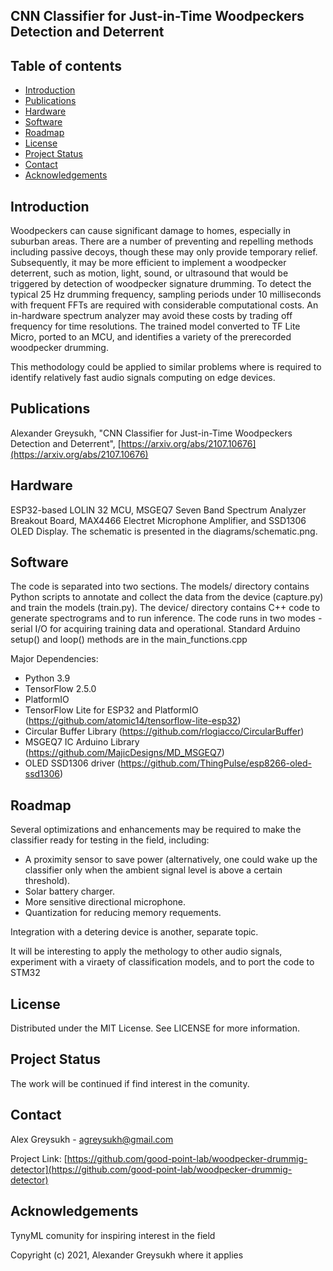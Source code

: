 ## CNN Classifier for Just-in-Time Woodpeckers Detection and Deterrent

## Table of contents
- [Introduction](#introduction)
- [Publications](#publications)
- [Hardware](#hardware)
- [Software](#software)
- [Roadmap](#roadmap)
- [License](#license)
- [Project Status](#status)
- [Contact](#contact)
- [Acknowledgements](#acknowledgements)

## Introduction <a name="introduction"></a>
Woodpeckers can cause significant damage to homes, especially in suburban areas. There are a number of preventing and repelling methods including passive decoys, though these may only provide temporary relief. Subsequently, it may be more efficient to implement a woodpecker deterrent, such as motion, light, sound, or ultrasound that would be triggered by detection of woodpecker signature drumming. To detect the typical 25 Hz drumming frequency, sampling periods under 10 milliseconds with frequent FFTs are required with considerable computational costs. An in-hardware spectrum analyzer may avoid these costs by trading off frequency for time resolutions. The trained model converted to TF Lite Micro, ported to an MCU, and identifies a variety of the prerecorded woodpecker drumming. 

This methodology could be applied to similar problems where is required to identify relatively fast audio signals computing on edge devices.

## Publications <a name="publications"></a>
Alexander Greysukh, "CNN Classifier for Just-in-Time Woodpeckers Detection and Deterrent",  [https://arxiv.org/abs/2107.10676](https://arxiv.org/abs/2107.10676)

## Hardware <a name="hardware"></a>
ESP32-based LOLIN 32 MCU, MSGEQ7 Seven Band Spectrum Analyzer Breakout Board, MAX4466 Electret Microphone Amplifier, and SSD1306 OLED Display.  The schematic is presented in the diagrams/schematic.png.

## Software <a name="software"></a>
The code is separated into two sections. The models/ directory contains Python scripts to annotate and collect the data from the device (capture.py) and train the models (train.py). The device/ directory contains C++ code to generate spectrograms and to run inference. The code runs in two modes - serial I/O for acquiring training data and operational. Standard Arduino setup() and loop() methods are in the main_functions.cpp

Major Dependencies:
 
* Python 3.9
* TensorFlow 2.5.0
* PlatformIO
* TensorFlow Lite for ESP32 and PlatformIO (https://github.com/atomic14/tensorflow-lite-esp32)
* Circular Buffer Library (https://github.com/rlogiacco/CircularBuffer)
* MSGEQ7 IC Arduino Library (https://github.com/MajicDesigns/MD_MSGEQ7)
* OLED SSD1306 driver (https://github.com/ThingPulse/esp8266-oled-ssd1306)

## Roadmap <a name="roadmap"></a>

Several optimizations and enhancements may be required to make the classifier ready for testing in the field, including:
* A proximity sensor to save power (alternatively, one could wake up the classifier only when the ambient signal level is above a certain threshold).* Solar battery charger.* More sensitive directional microphone.
* Quantization for reducing memory requements.

Integration with a detering device is another, separate topic.

It will be interesting to apply the methology to other audio signals, experiment with a viraety of classification models, and to port the code to STM32   


## License <a name="license"></a>
Distributed under the MIT License. See LICENSE for more information.

## Project Status <a name="status"></a>
The work will be continued if find interest in the comunity.

## Contact <a name="contact"></a>
Alex Greysukh - agreysukh@gmail.com

Project Link: [https://github.com/good-point-lab/woodpecker-drummig-detector](https://github.com/good-point-lab/woodpecker-drummig-detector)

## Acknowledgements <a name="acknowledgements"></a>

TynyML comunity for inspiring interest in the field

Copyright (c) 2021, Alexander Greysukh where it applies